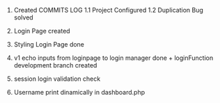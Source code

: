 1. Created COMMITS LOG
1.1 Project Configured
1.2 Duplication Bug solved

2. Login Page created 
3. Styling Login Page done
4. v1 echo inputs from loginpage to login manager done + loginFunction development branch created
5. session login validation check
6. Username print dinamically in dashboard.php
